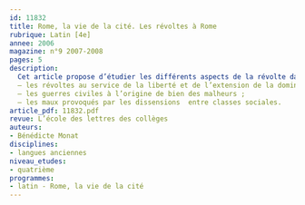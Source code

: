 ```yaml
---
id: 11832
title: Rome, la vie de la cité. Les révoltes à Rome
rubrique: Latin [4e]
annee: 2006
magazine: n°9 2007-2008
pages: 5
description: 
  Cet article propose d’étudier les différents aspects de la révolte dans la Rome antique :
  – les révoltes au service de la liberté et de l’extension de la domination romaine ;
  – les guerres civiles à l’origine de bien des malheurs ;
  – les maux provoqués par les dissensions  entre classes sociales.
article_pdf: 11832.pdf
revue: L’école des lettres des collèges
auteurs:
- Bénédicte Monat
disciplines:
- langues anciennes
niveau_etudes:
- quatrième
programmes:
- latin - Rome, la vie de la cité
---
```

